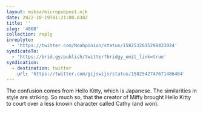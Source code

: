 ```yaml
---
layout: miksa/micropubpost.njk
date: 2022-10-19T01:21:08.838Z
title: ''
slug: '4868'
collection: reply
inreplyto:
  - 'https://twitter.com/Noahpinion/status/1582532615298433024'
syndicateTo:
  - 'https://brid.gy/publish/twitter?bridgy_omit_link=true'
syndication:
  - destination: twitter
    url: 'https://twitter.com/gijswijs/status/1582542747671486464'
---
```

The confusion comes from Hello Kitty, which is Japanese. The similarities in style are striking. So much so, that the creator of Miffy brought Hello Kitty to court over a less known character called Cathy (and won).
